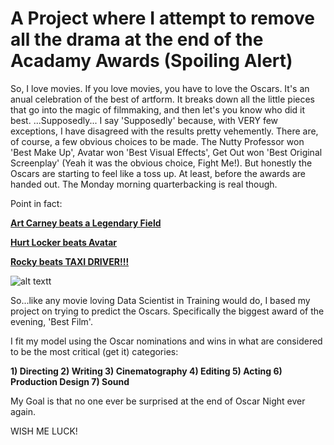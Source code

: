 # A Project where I attempt to remove all the drama at the end of the Acadamy Awards (Spoiling Alert)

So, I love movies. If you love movies, you have to love the Oscars. It's an anual celebration of the best of artform. It breaks down all the little pieces that go into the magic of filmmaking, and then let's you know who did it best.
...Supposedly...
I say 'Supposedly' because, with VERY few exceptions, I have disagreed with the results pretty vehemently. There are, of course, a few obvious choices to be made. The Nutty Professor won 'Best Make Up', Avatar won 'Best Visual Effects', Get Out won 'Best Original Screenplay' (Yeah it was the obvious choice, Fight Me!). But honestly the Oscars are starting to feel like a toss up. At least, before the awards are handed out. The Monday morning quarterbacking is real though. 

Point in fact: 

  [**Art Carney beats a Legendary Field**](http://www.filmbuffonline.com/FBOLNewsreel/wordpress/2015/02/07/oscars-greatest-mistakes-art-carney-1975-best-actor/)
	
  [**Hurt Locker beats Avatar**](https://www.reuters.com/article/us-oscars-hurtlocker/why-oscar-chose-hurt-locker-over-avatar-idUSTRE6272CJ20100308)
	
  [**Rocky beats TAXI DRIVER!!!**](https://www.today.com/popculture/rocky-s-oscar-tko-76-still-echoes-stings-wbna16689513)
	
![alt textt](https://media.makeameme.org/created/how-did-that-eyvq43.jpg)

So...like any movie loving Data Scientist in Training would do, I based my project on trying to predict the Oscars. Specifically the biggest award of the evening, 'Best Film'.

I fit my model using the Oscar nominations and wins in what are considered to be the most critical (get it) categories:

  **1) Directing
    2) Writing
    3) Cinematography
    4) Editing
    5) Acting
    6) Production Design
    7) Sound**

My Goal is that no one ever be surprised at the end of Oscar Night ever again.

WISH ME LUCK!
